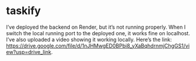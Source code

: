 # taskify
I’ve deployed the backend on Render, but it’s not running properly. When I switch the local running port to the deployed one, it works fine on localhost. I’ve also uploaded a video showing it working locally. Here’s the link: 
https://drive.google.com/file/d/1nJHMwgED0BPbi8_yXaBqhdrnmjChgGS1/view?usp=drive_link.

